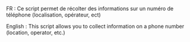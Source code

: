 FR : Ce script permet de récolter des informations sur un numéro de téléphone (localisation, opérateur, ect)

English : This script allows you to collect information on a phone number (location, operator, etc.)

